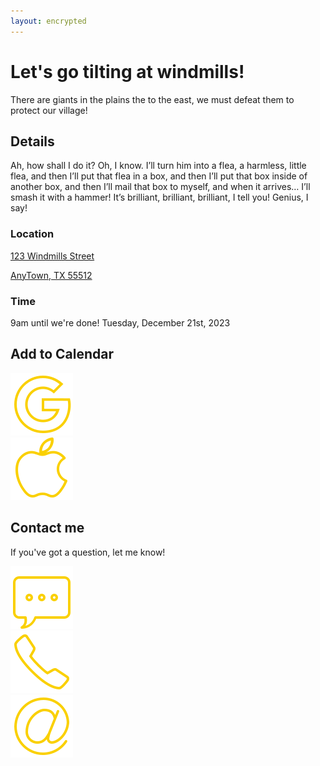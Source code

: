 ```yaml
---
layout: encrypted
---
```


# Let's go tilting at windmills!

There are giants in the plains the to the east, we must defeat them to protect our village!

## Details

Ah, how shall I do it? Oh, I know. I’ll turn him into a flea, a harmless, little flea, and then I’ll put that flea in a box, and then I’ll put that box inside of another box, and then I’ll mail that box to myself, and when it arrives… I’ll smash it with a hammer! It’s brilliant, brilliant, brilliant, I tell you! Genius, I say!

### Location

<div class="body__address">
  <a href="maps url">
    <p>123 Windmills Street</p>
    <p>AnyTown, TX 55512</p>
  </a>
</div>

### Time

<div class="body__time">
  <p>9am until we're done! Tuesday, December 21st, 2023</p>
</div>

<h2>Add to Calendar</h2>
<div class="body__add-cal-event">
  <div class="body__add-cal-event google-calendar">
    <a class="google-cal-link" href="https://www.google.com/calendar/render?action=TEMPLATE&text=Event%20Title&details=A%20great%20description%20for%20a%20great%20event&location=123%20Street,%20City%20NY%2091727&dates=20190927T130000/20190928T130000">
      <img
        class="google-icon body__calendar-icon"
        src="assets/images/google-100.png"
        alt="Add to Google Calendar">
    </a>
  </div>

  <div class="body__add-cal-event apple-calendar">
    <a class="apple-cal-link" href="/hang-out-with-me/event_files/mijF2~xec9.qGcNPpFHuPXjwYIPF/event.ics">
      <img
        class="apple-icon body__calendar-icon"
        src="assets/images/apple-100.png"
        alt="Add to Apple Calendar">
    </a>
  </div>
</div>

## Contact me

If you've got a question, let me know!

<div class="body__contact">
  <div class="body__contact-sms body__contact-icon">
    <a href="sms:5551234567">
      <img
        class="sms-logo body__contact-icon body__contact-logo"
        src="assets/images/sms-100.png"
        alt="Text Me">
      </a>
  </div>
  <div class="body__contact-phone body__contact-icon">
    <a href="tel:5551234567">
      <img
        class="phone-logo body__contact-icon body__contact-logo"
        src="assets/images/phone-100.png"
        alt="Call Me">
    </a>
  </div>
  <div class="body__contact-email body__contact-icon">
    <a href="mailto:email@fake_email.blargh?subject=Question About the Event">
      <img
        class="email-logo body__contact-icon body__contact-logo"
        src="assets/images/email-100.png"
        alt="Email Me">
    </a>
  </div>
</div>
